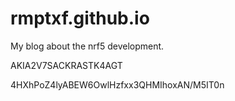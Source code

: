 # rmptxf.github.io
My blog about the nrf5 development.

AKIA2V7SACKRASTK4AGT


4HXhPoZ4lyABEW6OwlHzfxx3QHMIhoxAN/M5IT0n
